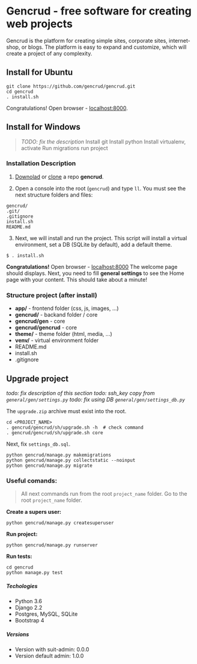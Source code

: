 # Gencrud - free software for creating web projects

Gencrud is the platform for creating simple sites, corporate sites, internet-shop, or blogs. 
The platform is easy to expand and customize, which will create a project of any complexity.


## Install for Ubuntu
```
git clone https://github.com/gencrud/gencrud.git
cd gencrud
. install.sh
```
Congratulations! Open browser - [localhost:8000](http://localhost:8000).


## Install for Windows
>*TODO: fix the description*
>Install git
>Install python
>Install virtualenv, activate
> Run migrations
> run project


### Installation Description
1. [Downolad](https://github.com/gencrud/gencrud) or [clone](https://github.com/gencrud/gencrud.git) a repo **gencrud**.

2. Open a console into the root (`gencrud`) and type `ll`. You must see the next structure folders and files:
```
gencrud/
.git/
.gitignore
install.sh
README.md
```

3. Next, we will install and run the project. This script will install a virtual environment, set a DB (SQLite by default), add a default theme.
```
$ . install.sh
```

**Congratulations!** Open browser - [localhost:8000](http://localhost:8000)
The welcome page should displays. 
Next, you need to fill **general settings** to see the Home page with your content. 
This should take about a minute!


### Structure project (after install)
+ **app/** - 	frontend folder (css, js, images, ...)
+ **gencrud/** - backand folder / core
+ **gencrud/gen** - core
+ **gencrud/gencrud** - core
+ **theme/** - 	theme folder (html, media, ...)
+ **venv/** -  	virtual environment folder
+ README.md
+ install.sh
+ .gitignore


## Upgrade project
*todo: fix description of this section*
*todo: ssh_key copy from `general/gen/settings.py`*
*todo: fix using DB `general/gen/settings_db.py`*

The `upgrade.zip` archive must exist into the root.
```
cd <PROJECT_NAME>
. gencrud/gencrud/sh/upgrade.sh -h  # check command
. gencrud/gencrud/sh/upgrade.sh core
```
Next, fix `settings_db.sql`.
```
python gencrud/manage.py makemigrations
python gencrud/manage.py collectstatic --noinput
python gencrud/manage.py migrate
```



### Useful comands:
> All next commands run from the root `project_name` folder. 
Go to the root `project_name` folder.


**Create a supers user:**
```
python gencrud/manage.py createsuperuser
```

**Run project:**
```
python gencrud/manage.py runserver
```

**Run tests:**
```
cd gencrud
python manage.py test
```


##### Techologies
* Python 3.6
* Django 2.2
* Postgres, MySQL, SQLite
* Bootstrap 4


##### Versions
* Version with suit-admin: 0.0.0
* Version default admin: 1.0.0